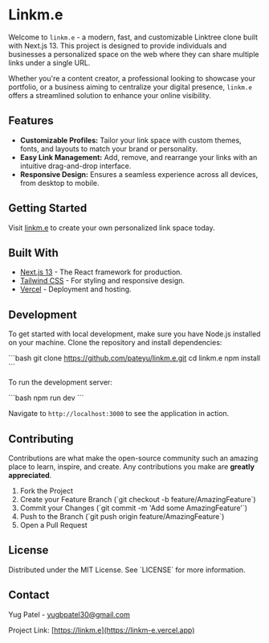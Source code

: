 
# Linkm.e

Welcome to `linkm.e` - a modern, fast, and customizable Linktree clone built with Next.js 13. This project is designed to provide individuals and businesses a personalized space on the web where they can share multiple links under a single URL. 

Whether you're a content creator, a professional looking to showcase your portfolio, or a business aiming to centralize your digital presence, `linkm.e` offers a streamlined solution to enhance your online visibility.

## Features

- **Customizable Profiles:** Tailor your link space with custom themes, fonts, and layouts to match your brand or personality.
- **Easy Link Management:** Add, remove, and rearrange your links with an intuitive drag-and-drop interface.
- **Responsive Design:** Ensures a seamless experience across all devices, from desktop to mobile.
## Getting Started

Visit [linkm.e](https://linkm-e.vercel.app) to create your own personalized link space today.

## Built With

- [Next.js 13](https://nextjs.org/) - The React framework for production.
- [Tailwind CSS](https://tailwindcss.com/) - For styling and responsive design.
- [Vercel](https://vercel.com/) - Deployment and hosting.

## Development

To get started with local development, make sure you have Node.js installed on your machine. Clone the repository and install dependencies:

\`\`\`bash
git clone https://github.com/pateyu/linkm.e.git
cd linkm.e
npm install
\`\`\`

To run the development server:

\`\`\`bash
npm run dev
\`\`\`

Navigate to `http://localhost:3000` to see the application in action.

## Contributing

Contributions are what make the open-source community such an amazing place to learn, inspire, and create. Any contributions you make are **greatly appreciated**.

1. Fork the Project
2. Create your Feature Branch (\`git checkout -b feature/AmazingFeature\`)
3. Commit your Changes (\`git commit -m 'Add some AmazingFeature'\`)
4. Push to the Branch (\`git push origin feature/AmazingFeature\`)
5. Open a Pull Request

## License

Distributed under the MIT License. See \`LICENSE\` for more information.

## Contact

Yug Patel - yugbpatel30@gmail.com

Project Link: [https://linkm.e](https://linkm-e.vercel.app)

